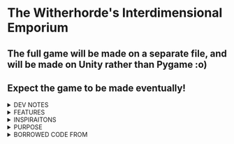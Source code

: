 # The Witherhorde's Interdimensional Emporium
## The full game will be made on a separate file, and will be made on Unity rather than Pygame :o)
## Expect the game to be made eventually!

<details>
<summary>DEV NOTES</summary>
ALL OF MY RECORDED UPDATES ON THE GAME
  
  
# (2023,05,30)
- HEALTH FOR BOSS IS FINISHED!
  - BEST PART: NO CORNERS WERE CUT!
    - please clap for me. 
- health for Player will be added soon!

# (2023,05,29)
- Health is being worked on rn.

# (2023,05,19)
- Bullets added
- Hitboxes for Arms are now visible

# (2023,05,19)
- I FINALLY MADE A COLLISION HD SYSTEM FOR THE ARMS AHA!!!!!!! (I'm losing my mind lol)
- Music is added to the Boss Fight
- No NPCs yet :o(
- ***TEMPORARY*** CUTTING CORNERS WITH HEALTH SYSTEM. (NUMBER SYSTEM RATHER THAN A HEALTH BAR)
- WITHERHORDE BOSS SPRITES ARE POPPING UP BIT BY BIT!!!! (YIPEE)
</details>

<details>
<summary>FEATURES</summary>  
  ANY FEATURES I HAVE ADDED TO THE GAME ALREADY.
  
- BULLET HELL OF PURE SUFFERING.
- KILL THE BIG BAD EVIL GUY!
- (TOTALLY NOT STOLEN) MUSIC
- TOTALLY NOT AN ABSOLUTE GIMMICK
- Two separate health systems (One for Player, and one for boss!)
- Shooting mechanics!
- An actual boss you can fight! (get it that's the entire game)
  - Multiple bullet patterns/Attacks!

- Original art + Sprites made by me!

</details>
<details>
<summary>INSPIRAITONS</summary>
  INSPIRATION.

- This game takes inspiration from a multitude of games: 
  - The Binding of Isaac
  - Enter the Gungeon
  - Undertale
</details>
<details>
<summary>PURPOSE</summary>

- This game was made for my Computer Science 20-1 final project worth **TWO ENTIRE CREDITS.**
    
</details>
<details>
<summary>BORROWED CODE FROM</summary>
  SOURCES THAT I USED TO HELP ME MAKE THE GAME AND GAIN A FURTHER UNDERSTANDING OF PROGRAMMING.
  
- [Health System](https://github.com/clear-code-projects/ZeldaHearts/blob/master/hearts_progress.py), and [More Health](https://www.codepile.net/pile/XydlGQy1)
- [Bullets](http://programarcadegames.com/python_examples/f.php?file=bullets_aimed.py)
- [Movement]()
</details>
